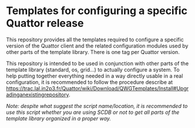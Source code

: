 # Templates for configuring a specific Quattor release

This repository provides all the templates required to configure a specific version of the
Quattor client and the related configuration modules used by other parts of the template
library. There is one tag per Quattor version.

This repository is intended to be used in conjunction with other parts of the template
library (standard, os, grid...) to actually configure a system. To help putting together
everything needed in a way directly usable in a real configuration, it is recommended to
follow the procedure describe at 
https://trac.lal.in2p3.fr/Quattor/wiki/Download/QWGTemplates/Install#Upgradinganexistingrepository.

_Note: despite what suggest the script name/location, it is recommended to use this script whether you
are using SCDB or not to get all parts of the template library organized in a proper way._

